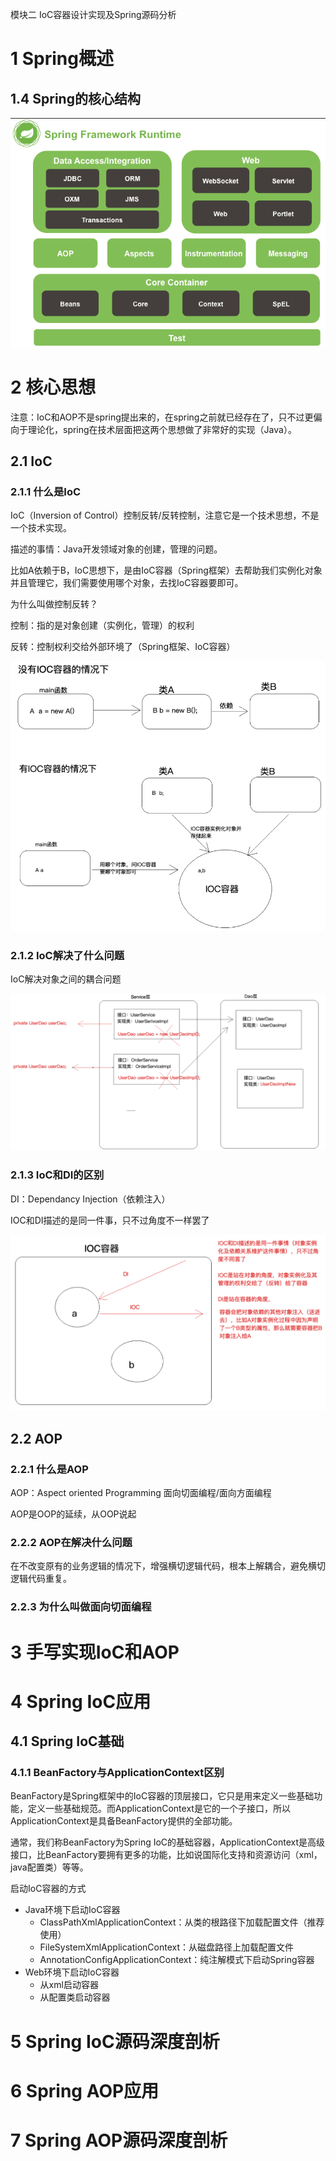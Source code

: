 模块二 IoC容器设计实现及Spring源码分析

# 1 Spring概述

## 1.4 Spring的核心结构

![image-20211019185543778](assest/image-20211019185543778.png)

# 2 核心思想

注意：IoC和AOP不是spring提出来的，在spring之前就已经存在了，只不过更偏向于理论化，spring在技术层面把这两个思想做了非常好的实现（Java）。

## 2.1 IoC

### 2.1.1 什么是IoC

IoC（Inversion of Control）控制反转/反转控制，注意它是一个技术思想，不是一个技术实现。

描述的事情：Java开发领域对象的创建，管理的问题。

比如A依赖于B，IoC思想下，是由IoC容器（Spring框架）去帮助我们实例化对象并且管理它，我们需要使用哪个对象，去找IoC容器要即可。

为什么叫做控制反转？

控制：指的是对象创建（实例化，管理）的权利

反转：控制权利交给外部环境了（Spring框架、IoC容器）

![image-20211013174209370](assest/image-20211013174209370.png)



### 2.1.2 IoC解决了什么问题

IoC解决对象之间的耦合问题

![image-20211013174547361](assest/image-20211013174547361.png)

### 2.1.3 IoC和DI的区别

DI：Dependancy Injection（依赖注入）

IOC和DI描述的是同一件事，只不过角度不一样罢了

![image-20211013174744951](assest/image-20211013174744951.png)

## 2.2 AOP

### 2.2.1 什么是AOP

AOP：Aspect oriented Programming 面向切面编程/面向方面编程

AOP是OOP的延续，从OOP说起



### 2.2.2 AOP在解决什么问题

在不改变原有的业务逻辑的情况下，增强横切逻辑代码，根本上解耦合，避免横切逻辑代码重复。

### 2.2.3 为什么叫做面向切面编程

# 3 手写实现IoC和AOP

# 4 Spring IoC应用

## 4.1 Spring IoC基础

### 4.1.1 BeanFactory与ApplicationContext区别

BeanFactory是Spring框架中的IoC容器的顶层接口，它只是用来定义一些基础功能，定义一些基础规范。而ApplicationContext是它的一个子接口，所以ApplicationContext是具备BeanFactory提供的全部功能。

通常，我们称BeanFactory为Spring IoC的基础容器，ApplicationContext是高级接口，比BeanFactory要拥有更多的功能，比如说国际化支持和资源访问（xml，java配置类）等等。



启动IoC容器的方式

- Java环境下启动IoC容器
  - ClassPathXmlApplicationContext：从类的根路径下加载配置文件（推荐使用）
  - FileSystemXmlApplicationContext：从磁盘路径上加载配置文件
  - AnnotationConfigApplicationContext：纯注解模式下启动Spring容器
- Web环境下启动IoC容器
  - 从xml启动容器
  - 从配置类启动容器

# 5 Spring IoC源码深度剖析

# 6 Spring AOP应用

# 7 Spring AOP源码深度剖析